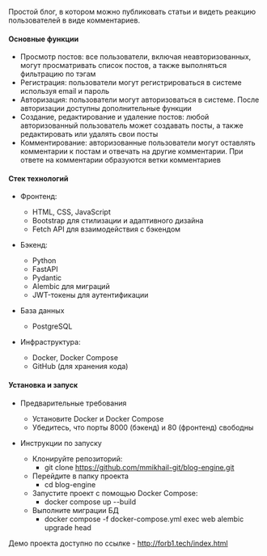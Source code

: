 Простой блог, в котором можно публиковать статьи и видеть реакцию пользователей в виде комментариев.

#### Основные функции
- Просмотр постов: все пользователи, включая неавторизованных, могут просматривать список постов, а также выполняться фильтрацию по тэгам
- Регистрация: пользователи могут регистрироваться в системе используя email и пароль
- Авторизация: пользователи могут авторизоваться в системе. После авторизации доступны дополнительные функции
- Создание, редактирование и удаление постов: любой авторизованный пользователь может создавать посты, а также редактировать или удалять свои посты
- Комментирование: авторизованные пользователи могут оставлять комментарии к постам и отвечать на другие комментарии. При ответе на комментарии образуются ветки комментариев

#### Стек технологий
- Фронтенд:
  - HTML, CSS, JavaScript
  - Bootstrap для стилизации и адаптивного дизайна
  - Fetch API для взаимодействия с бэкендом

- Бэкенд:
  - Python
  - FastAPI
  - Pydantic
  - Alembic для миграций
  - JWT-токены для аутентификации

- База данных
  - PostgreSQL

- Инфраструктура:
  - Docker, Docker Compose
  - GitHub (для хранения кода)

#### Установка и запуск

- Предварительные требования
  - Установите Docker и Docker Compose
  - Убедитесь, что порты 8000 (бэкенд) и 80 (фронтенд) свободны

- Инструкции по запуску
  - Клонируйте репозиторий:
    - git clone https://github.com/mmikhail-git/blog-engine.git
  - Перейдите в папку проекта
    - cd blog-engine  
  - Запустите проект с помощью Docker Compose:
    - docker compose up --build
  - Выполните миграции БД
    - docker compose -f docker-compose.yml exec web alembic upgrade head


 Демо проекта доступно по ссылке - http://forb1.tech/index.html 
